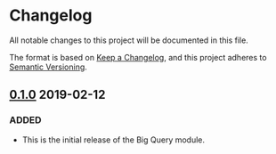 # Changelog
All notable changes to this project will be documented in this file.

The format is based on [Keep a Changelog](https://keepachangelog.com/en/1.0.0/),
and this project adheres to [Semantic Versioning](https://semver.org/spec/v2.0.0.html).

## [0.1.0] 2019-02-12

### ADDED
- This is the initial release of the Big Query module.

[0.1.0]: https://github.com/terraform-google-modules/terraform-google-bigquery/tree/v0.1.0/
